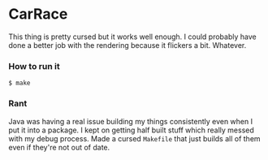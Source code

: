 # CarRace

This thing is pretty cursed but it works well enough.
I could probably have done a better job with the rendering because it flickers
a bit. Whatever.


### How to run it

```
$ make
```

### Rant

Java was having a real issue building my things consistently even when I put it
into a package. I kept on getting half built stuff which really messed with my
debug process.
Made a cursed `Makefile` that just builds all of them even if they're not out of
date.
